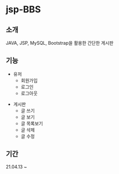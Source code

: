# jsp-BBS

## 소개

JAVA, JSP, MySQL, Bootstrap을 활용한 간단한 게시판

## 기능

- 유저
  - 회원가입
  - 로그인
  - 로그아웃

* 게시판
  - 글 쓰기
  - 글 보기
  - 글 목록보기
  - 글 삭제
  - 글 수정

## 기간

21.04.13 ~
